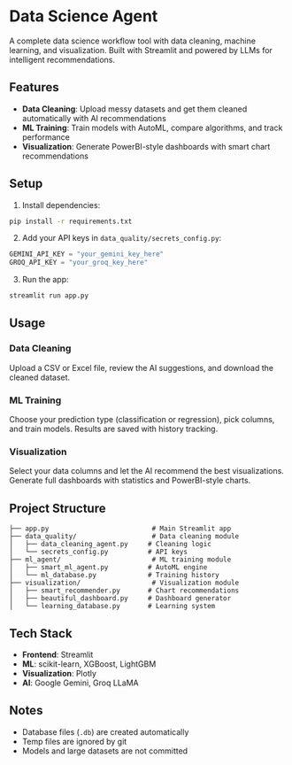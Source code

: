 # Data Science Agent

A complete data science workflow tool with data cleaning, machine learning, and visualization. Built with Streamlit and powered by LLMs for intelligent recommendations.

## Features

- **Data Cleaning**: Upload messy datasets and get them cleaned automatically with AI recommendations
- **ML Training**: Train models with AutoML, compare algorithms, and track performance
- **Visualization**: Generate PowerBI-style dashboards with smart chart recommendations

## Setup

1. Install dependencies:

```bash
pip install -r requirements.txt
```

2. Add your API keys in `data_quality/secrets_config.py`:

```python
GEMINI_API_KEY = "your_gemini_key_here"
GROQ_API_KEY = "your_groq_key_here"
```

3. Run the app:

```bash
streamlit run app.py
```

## Usage

### Data Cleaning

Upload a CSV or Excel file, review the AI suggestions, and download the cleaned dataset.

### ML Training

Choose your prediction type (classification or regression), pick columns, and train models. Results are saved with history tracking.

### Visualization

Select your data columns and let the AI recommend the best visualizations. Generate full dashboards with statistics and PowerBI-style charts.

## Project Structure

```
├── app.py                          # Main Streamlit app
├── data_quality/                   # Data cleaning module
│   ├── data_cleaning_agent.py     # Cleaning logic
│   └── secrets_config.py          # API keys
├── ml_agent/                       # ML training module
│   ├── smart_ml_agent.py          # AutoML engine
│   └── ml_database.py             # Training history
├── visualization/                  # Visualization module
│   ├── smart_recommender.py       # Chart recommendations
│   ├── beautiful_dashboard.py     # Dashboard generator
│   └── learning_database.py       # Learning system

```

## Tech Stack

- **Frontend**: Streamlit
- **ML**: scikit-learn, XGBoost, LightGBM
- **Visualization**: Plotly
- **AI**: Google Gemini, Groq LLaMA

## Notes

- Database files (`.db`) are created automatically
- Temp files are ignored by git
- Models and large datasets are not committed
